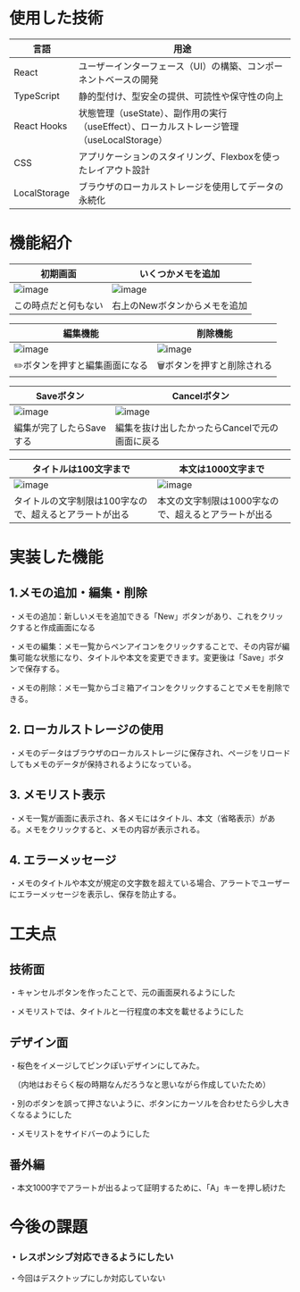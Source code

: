 
# 使用した技術

|言語|用途|
|----|----|
|React|ユーザーインターフェース（UI）の構築、コンポーネントベースの開発|
|TypeScript|静的型付け、型安全の提供、可読性や保守性の向上|
|React Hooks|状態管理（useState）、副作用の実行（useEffect）、ローカルストレージ管理（useLocalStorage）|
|CSS|アプリケーションのスタイリング、Flexboxを使ったレイアウト設計|
|LocalStorage|ブラウザのローカルストレージを使用してデータの永続化|


# 機能紹介

|初期画面|いくつかメモを追加|
|----|----|
|![image](https://github.com/user-attachments/assets/68f0eb16-7d74-4324-b845-98cc93ed516d)|![image](https://github.com/user-attachments/assets/f2a036c0-2846-454d-be84-217dd78a4c20)|
|この時点だと何もない|右上のNewボタンからメモを追加|

|編集機能|削除機能|
|----|----|
|![image](https://github.com/user-attachments/assets/e835aace-16d5-4ed9-ab30-fb05fa67d607)|![image](https://github.com/user-attachments/assets/f74684ca-4512-46ce-8538-1a12ef8b4cdc)|
|✏️ボタンを押すと編集画面になる|🗑️ボタンを押すと削除される|

|Saveボタン|Cancelボタン|
|----|----|
|![image](https://github.com/user-attachments/assets/6d48e179-f21c-4e9f-afad-f19e993d333d)|![image](https://github.com/user-attachments/assets/3665d774-69ce-4546-abff-8a5b84316d92)|
|編集が完了したらSaveする|編集を抜け出したかったらCancelで元の画面に戻る|

|タイトルは100文字まで|本文は1000文字まで|
|----|----|
|![image](https://github.com/user-attachments/assets/db040cd9-67b7-4fb1-a01d-9eb75a3402b3)|![image](https://github.com/user-attachments/assets/fcdde9d1-dc9c-411b-813f-3589c0ccb3d5)|
|タイトルの文字制限は100字なので、超えるとアラートが出る|本文の文字制限は1000字なので、超えるとアラートが出る|



# 実装した機能

## 1.メモの追加・編集・削除

・メモの追加：新しいメモを追加できる「New」ボタンがあり、これをクリックすると作成画面になる

・メモの編集：メモ一覧からペンアイコンをクリックすることで、その内容が編集可能な状態になり、タイトルや本文を変更できます。変更後は「Save」ボタンで保存する。

・メモの削除：メモ一覧からゴミ箱アイコンをクリックすることでメモを削除できる。

## 2. ローカルストレージの使用

・メモのデータはブラウザのローカルストレージに保存され、ページをリロードしてもメモのデータが保持されるようになっている。

## 3. メモリスト表示

・メモ一覧が画面に表示され、各メモにはタイトル、本文（省略表示）がある。メモをクリックすると、メモの内容が表示される。

## 4. エラーメッセージ

・メモのタイトルや本文が規定の文字数を超えている場合、アラートでユーザーにエラーメッセージを表示し、保存を防止する。

# 工夫点

## 技術面

・キャンセルボタンを作ったことで、元の画面戻れるようにした

・メモリストでは、タイトルと一行程度の本文を載せるようにした

## デザイン面

・桜色をイメージしてピンクぽいデザインにしてみた。

　（内地はおそらく桜の時期なんだろうなと思いながら作成していたため）

・別のボタンを誤って押さないように、ボタンにカーソルを合わせたら少し大きくなるようにした

・メモリストをサイドバーのようにした

## 番外編

・本文1000字でアラートが出るよって証明するために、「A」キーを押し続けた

# 今後の課題

### ・レスポンシブ対応できるようにしたい

・今回はデスクトップにしか対応していない



